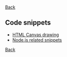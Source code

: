[Back](../../README.md)

## Code snippets

- [HTML Canvas drawing](./canvas.md)
- [Node.js related snippets](./node.md)

[Back](../../README.md)
